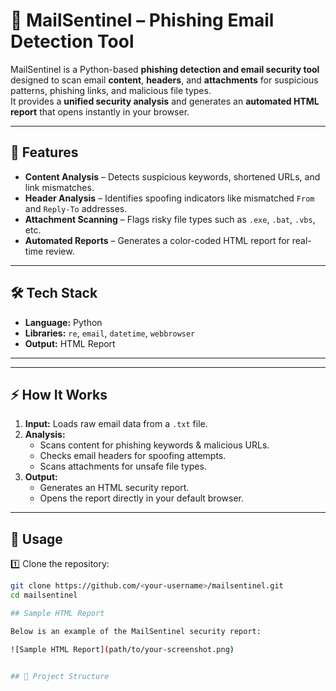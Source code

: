 # 📧 MailSentinel – Phishing Email Detection Tool

MailSentinel is a Python-based **phishing detection and email security tool** designed to scan email **content**, **headers**, and **attachments** for suspicious patterns, phishing links, and malicious file types.  
It provides a **unified security analysis** and generates an **automated HTML report** that opens instantly in your browser.

---

## 🚀 Features
- **Content Analysis** – Detects suspicious keywords, shortened URLs, and link mismatches.
- **Header Analysis** – Identifies spoofing indicators like mismatched `From` and `Reply-To` addresses.
- **Attachment Scanning** – Flags risky file types such as `.exe`, `.bat`, `.vbs`, etc.
- **Automated Reports** – Generates a color-coded HTML report for real-time review.

---

## 🛠️ Tech Stack
- **Language:** Python  
- **Libraries:** `re`, `email`, `datetime`, `webbrowser`  
- **Output:** HTML Report

---


---

## ⚡ How It Works
1. **Input:** Loads raw email data from a `.txt` file.
2. **Analysis:**
   - Scans content for phishing keywords & malicious URLs.
   - Checks email headers for spoofing attempts.
   - Scans attachments for unsafe file types.
3. **Output:**  
   - Generates an HTML security report.
   - Opens the report directly in your default browser.

---

## 📌 Usage
1️⃣ Clone the repository:
```bash
git clone https://github.com/<your-username>/mailsentinel.git
cd mailsentinel

## Sample HTML Report

Below is an example of the MailSentinel security report:

![Sample HTML Report](path/to/your-screenshot.png)


## 📂 Project Structure
